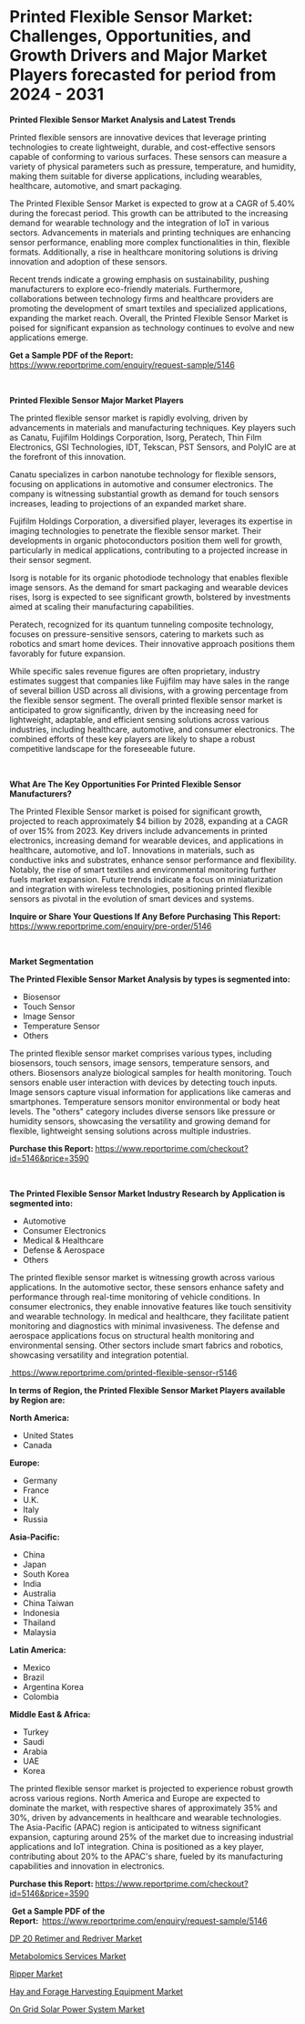 <p><h1>Printed Flexible Sensor Market: Challenges, Opportunities, and Growth Drivers and Major Market Players forecasted for period from 2024 - 2031</h1></p><p><strong>Printed Flexible Sensor Market Analysis and Latest Trends</strong></p>
<p><p>Printed flexible sensors are innovative devices that leverage printing technologies to create lightweight, durable, and cost-effective sensors capable of conforming to various surfaces. These sensors can measure a variety of physical parameters such as pressure, temperature, and humidity, making them suitable for diverse applications, including wearables, healthcare, automotive, and smart packaging.</p><p>The Printed Flexible Sensor Market is expected to grow at a CAGR of 5.40% during the forecast period. This growth can be attributed to the increasing demand for wearable technology and the integration of IoT in various sectors. Advancements in materials and printing techniques are enhancing sensor performance, enabling more complex functionalities in thin, flexible formats. Additionally, a rise in healthcare monitoring solutions is driving innovation and adoption of these sensors.</p><p>Recent trends indicate a growing emphasis on sustainability, pushing manufacturers to explore eco-friendly materials. Furthermore, collaborations between technology firms and healthcare providers are promoting the development of smart textiles and specialized applications, expanding the market reach. Overall, the Printed Flexible Sensor Market is poised for significant expansion as technology continues to evolve and new applications emerge.</p></p>
<p><strong>Get a Sample PDF of the Report:&nbsp;</strong> <a href="https://www.reportprime.com/enquiry/request-sample/5146">https://www.reportprime.com/enquiry/request-sample/5146</a></p>
<p>&nbsp;</p>
<p><strong>Printed Flexible Sensor Major Market Players</strong></p>
<p><p>The printed flexible sensor market is rapidly evolving, driven by advancements in materials and manufacturing techniques. Key players such as Canatu, Fujifilm Holdings Corporation, Isorg, Peratech, Thin Film Electronics, GSI Technologies, IDT, Tekscan, PST Sensors, and PolyIC are at the forefront of this innovation.</p><p>Canatu specializes in carbon nanotube technology for flexible sensors, focusing on applications in automotive and consumer electronics. The company is witnessing substantial growth as demand for touch sensors increases, leading to projections of an expanded market share.</p><p>Fujifilm Holdings Corporation, a diversified player, leverages its expertise in imaging technologies to penetrate the flexible sensor market. Their developments in organic photoconductors position them well for growth, particularly in medical applications, contributing to a projected increase in their sensor segment.</p><p>Isorg is notable for its organic photodiode technology that enables flexible image sensors. As the demand for smart packaging and wearable devices rises, Isorg is expected to see significant growth, bolstered by investments aimed at scaling their manufacturing capabilities.</p><p>Peratech, recognized for its quantum tunneling composite technology, focuses on pressure-sensitive sensors, catering to markets such as robotics and smart home devices. Their innovative approach positions them favorably for future expansion.</p><p>While specific sales revenue figures are often proprietary, industry estimates suggest that companies like Fujifilm may have sales in the range of several billion USD across all divisions, with a growing percentage from the flexible sensor segment. The overall printed flexible sensor market is anticipated to grow significantly, driven by the increasing need for lightweight, adaptable, and efficient sensing solutions across various industries, including healthcare, automotive, and consumer electronics. The combined efforts of these key players are likely to shape a robust competitive landscape for the foreseeable future.</p></p>
<p>&nbsp;</p>
<p><strong>What Are The Key Opportunities For Printed Flexible Sensor Manufacturers?</strong></p>
<p><p>The Printed Flexible Sensor market is poised for significant growth, projected to reach approximately $4 billion by 2028, expanding at a CAGR of over 15% from 2023. Key drivers include advancements in printed electronics, increasing demand for wearable devices, and applications in healthcare, automotive, and IoT. Innovations in materials, such as conductive inks and substrates, enhance sensor performance and flexibility. Notably, the rise of smart textiles and environmental monitoring further fuels market expansion. Future trends indicate a focus on miniaturization and integration with wireless technologies, positioning printed flexible sensors as pivotal in the evolution of smart devices and systems.</p></p>
<p><strong>Inquire or Share Your Questions If Any Before Purchasing This Report:</strong> <a href="https://www.reportprime.com/enquiry/pre-order/5146">https://www.reportprime.com/enquiry/pre-order/5146</a></p>
<p>&nbsp;</p>
<p><strong>Market Segmentation</strong></p>
<p><strong>The Printed Flexible Sensor Market Analysis by types is segmented into:</strong></p>
<p><ul><li>Biosensor</li><li>Touch Sensor</li><li>Image Sensor</li><li>Temperature Sensor</li><li>Others</li></ul></p>
<p><p>The printed flexible sensor market comprises various types, including biosensors, touch sensors, image sensors, temperature sensors, and others. Biosensors analyze biological samples for health monitoring. Touch sensors enable user interaction with devices by detecting touch inputs. Image sensors capture visual information for applications like cameras and smartphones. Temperature sensors monitor environmental or body heat levels. The "others" category includes diverse sensors like pressure or humidity sensors, showcasing the versatility and growing demand for flexible, lightweight sensing solutions across multiple industries.</p></p>
<p><strong>Purchase this Report:&nbsp;</strong><a href="https://www.reportprime.com/checkout?id=5146&price=3590">https://www.reportprime.com/checkout?id=5146&price=3590</a></p>
<p>&nbsp;</p>
<p><strong>The Printed Flexible Sensor Market Industry Research by Application is segmented into:</strong></p>
<p><ul><li>Automotive</li><li>Consumer Electronics</li><li>Medical & Healthcare</li><li>Defense & Aerospace</li><li>Others</li></ul></p>
<p><p>The printed flexible sensor market is witnessing growth across various applications. In the automotive sector, these sensors enhance safety and performance through real-time monitoring of vehicle conditions. In consumer electronics, they enable innovative features like touch sensitivity and wearable technology. In medical and healthcare, they facilitate patient monitoring and diagnostics with minimal invasiveness. The defense and aerospace applications focus on structural health monitoring and environmental sensing. Other sectors include smart fabrics and robotics, showcasing versatility and integration potential.</p></p>
<p><a href="https://www.reportprime.com/printed-flexible-sensor-r5146">&nbsp;https://www.reportprime.com/printed-flexible-sensor-r5146</a></p>
<p><strong>In terms of Region, the Printed Flexible Sensor Market Players available by Region are:</strong></p>
<p>
    <p> <strong> North America: </strong>
        <ul>
            <li>United States</li>
            <li>Canada</li>
        </ul>
        </p> 
    <p> <strong> Europe: </strong>
        <ul>
            <li>Germany</li>
            <li>France</li>
            <li>U.K.</li>
            <li>Italy</li>
            <li>Russia</li>
        </ul>
        </p> 
    <p> <strong> Asia-Pacific: </strong>
        <ul>
            <li>China</li>
            <li>Japan</li>
            <li>South Korea</li>
            <li>India</li>
            <li>Australia</li>
            <li>China Taiwan</li>
            <li>Indonesia</li>
            <li>Thailand</li>
            <li>Malaysia</li>
        </ul>
        </p> 
    <p> <strong> Latin America: </strong>
        <ul>
            <li>Mexico</li>
            <li>Brazil</li>
            <li>Argentina Korea</li>
            <li>Colombia</li>
        </ul>
        </p> 
    <p> <strong> Middle East & Africa: </strong>
        <ul>
            <li>Turkey</li>
            <li>Saudi</li>
            <li>Arabia</li>
            <li>UAE</li>
            <li>Korea</li>
        </ul>
    </p>
    </p>
<p><p>The printed flexible sensor market is projected to experience robust growth across various regions. North America and Europe are expected to dominate the market, with respective shares of approximately 35% and 30%, driven by advancements in healthcare and wearable technologies. The Asia-Pacific (APAC) region is anticipated to witness significant expansion, capturing around 25% of the market due to increasing industrial applications and IoT integration. China is positioned as a key player, contributing about 20% to the APAC's share, fueled by its manufacturing capabilities and innovation in electronics.</p></p>
<p><strong>Purchase this Report: </strong><a href="https://www.reportprime.com/checkout?id=5146&price=3590">https://www.reportprime.com/checkout?id=5146&price=3590</a></p>
<p>&nbsp;<strong>Get a Sample PDF of the Report:&nbsp;&nbsp;</strong><a href="https://www.reportprime.com/enquiry/request-sample/5146">https://www.reportprime.com/enquiry/request-sample/5146</a></p>
<p><strong></strong></p>
<p><p><a href="https://github.com/prosalinda88/Market-Research-Report-List-6/blob/main/dp-20-retimer-and-redriver-market.md">DP 20 Retimer and Redriver Market</a></p><p><a href="https://www.linkedin.com/pulse/metabolomics-services-market-emerging-trends-future-prospects-zpx6e?trackingId=EOeDshZHRiKrzNAX1vkaQA%3D%3D">Metabolomics Services Market</a></p><p><a href="https://issuu.com/reportprime-2/docs/ripper-market-size-2030.pptx_40721825391b72">Ripper Market</a></p><p><a href="https://issuu.com/reportprime-2/docs/hay-and-forage-harvesting-equipment_c99c435041933b">Hay and Forage Harvesting Equipment Market</a></p><p><a href="https://www.linkedin.com/pulse/grid-solar-power-system-market-global-trends-forecast-d3lje?trackingId=0pag0WMeQzKZI33DtM80KA%3D%3D">On Grid Solar Power System Market</a></p></p>